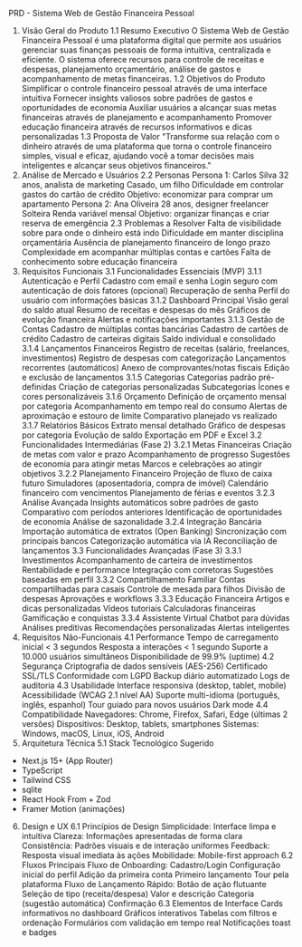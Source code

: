 PRD - Sistema Web de Gestão Financeira Pessoal
1. Visão Geral do Produto
1.1 Resumo Executivo
O Sistema Web de Gestão Financeira Pessoal é uma plataforma digital que permite aos usuários gerenciar suas finanças pessoais de forma intuitiva, centralizada e eficiente. O sistema oferece recursos para controle de receitas e despesas, planejamento orçamentário, análise de gastos e acompanhamento de metas financeiras.
1.2 Objetivos do Produto
Simplificar o controle financeiro pessoal através de uma interface intuitiva
Fornecer insights valiosos sobre padrões de gastos e oportunidades de economia
Auxiliar usuários a alcançar suas metas financeiras através de planejamento e acompanhamento
Promover educação financeira através de recursos informativos e dicas personalizadas
1.3 Proposta de Valor
"Transforme sua relação com o dinheiro através de uma plataforma que torna o controle financeiro simples, visual e eficaz, ajudando você a tomar decisões mais inteligentes e alcançar seus objetivos financeiros."
2. Análise de Mercado e Usuários
2.2 Personas
Persona 1: Carlos Silva
32 anos, analista de marketing
Casado, um filho
Dificuldade em controlar gastos do cartão de crédito
Objetivo: economizar para comprar um apartamento
Persona 2: Ana Oliveira
28 anos, designer freelancer
Solteira
Renda variável mensal
Objetivo: organizar finanças e criar reserva de emergência
2.3 Problemas a Resolver
Falta de visibilidade sobre para onde o dinheiro está indo
Dificuldade em manter disciplina orçamentária
Ausência de planejamento financeiro de longo prazo
Complexidade em acompanhar múltiplas contas e cartões
Falta de conhecimento sobre educação financeira
3. Requisitos Funcionais
3.1 Funcionalidades Essenciais (MVP)
3.1.1 Autenticação e Perfil
Cadastro com email e senha
Login seguro com autenticação de dois fatores (opcional)
Recuperação de senha
Perfil do usuário com informações básicas
3.1.2 Dashboard Principal
Visão geral do saldo atual
Resumo de receitas e despesas do mês
Gráficos de evolução financeira
Alertas e notificações importantes
3.1.3 Gestão de Contas
Cadastro de múltiplas contas bancárias
Cadastro de cartões de crédito
Cadastro de carteiras digitais
Saldo individual e consolidado
3.1.4 Lançamentos Financeiros
Registro de receitas (salário, freelances, investimentos)
Registro de despesas com categorização
Lançamentos recorrentes (automáticos)
Anexo de comprovantes/notas fiscais
Edição e exclusão de lançamentos
3.1.5 Categorias
Categorias padrão pré-definidas
Criação de categorias personalizadas
Subcategorias
Ícones e cores personalizáveis
3.1.6 Orçamento
Definição de orçamento mensal por categoria
Acompanhamento em tempo real do consumo
Alertas de aproximação e estouro de limite
Comparativo planejado vs realizado
3.1.7 Relatórios Básicos
Extrato mensal detalhado
Gráfico de despesas por categoria
Evolução de saldo
Exportação em PDF e Excel
3.2 Funcionalidades Intermediárias (Fase 2)
3.2.1 Metas Financeiras
Criação de metas com valor e prazo
Acompanhamento de progresso
Sugestões de economia para atingir metas
Marcos e celebrações ao atingir objetivos
3.2.2 Planejamento Financeiro
Projeção de fluxo de caixa futuro
Simuladores (aposentadoria, compra de imóvel)
Calendário financeiro com vencimentos
Planejamento de férias e eventos
3.2.3 Análise Avançada
Insights automáticos sobre padrões de gasto
Comparativo com períodos anteriores
Identificação de oportunidades de economia
Análise de sazonalidade
3.2.4 Integração Bancária
Importação automática de extratos (Open Banking)
Sincronização com principais bancos
Categorização automática via IA
Reconciliação de lançamentos
3.3 Funcionalidades Avançadas (Fase 3)
3.3.1 Investimentos
Acompanhamento de carteira de investimentos
Rentabilidade e performance
Integração com corretoras
Sugestões baseadas em perfil
3.3.2 Compartilhamento Familiar
Contas compartilhadas para casais
Controle de mesada para filhos
Divisão de despesas
Aprovações e workflows
3.3.3 Educação Financeira
Artigos e dicas personalizadas
Vídeos tutoriais
Calculadoras financeiras
Gamificação e conquistas
3.3.4 Assistente Virtual
Chatbot para dúvidas
Análises preditivas
Recomendações personalizadas
Alertas inteligentes
4. Requisitos Não-Funcionais
4.1 Performance
Tempo de carregamento inicial < 3 segundos
Resposta a interações < 1 segundo
Suporte a 10.000 usuários simultâneos
Disponibilidade de 99.9% (uptime)
4.2 Segurança
Criptografia de dados sensíveis (AES-256)
Certificado SSL/TLS
Conformidade com LGPD
Backup diário automatizado
Logs de auditoria
4.3 Usabilidade
Interface responsiva (desktop, tablet, mobile)
Acessibilidade (WCAG 2.1 nível AA)
Suporte multi-idioma (português, inglês, espanhol)
Tour guiado para novos usuários
Dark mode
4.4 Compatibilidade
Navegadores: Chrome, Firefox, Safari, Edge (últimas 2 versões)
Dispositivos: Desktop, tablets, smartphones
Sistemas: Windows, macOS, Linux, iOS, Android
5. Arquitetura Técnica
5.1 Stack Tecnológico Sugerido
- Next.js 15+ (App Router)
- TypeScript
- Tailwind CSS
- sqlite
- React Hook From + Zod
- Framer Motion (animações)
6. Design e UX
6.1 Princípios de Design
Simplicidade: Interface limpa e intuitiva
Clareza: Informações apresentadas de forma clara
Consistência: Padrões visuais e de interação uniformes
Feedback: Resposta visual imediata às ações
Mobilidade: Mobile-first approach
6.2 Fluxos Principais
Fluxo de Onboarding:
Cadastro/Login
Configuração inicial do perfil
Adição da primeira conta
Primeiro lançamento
Tour pela plataforma
Fluxo de Lançamento Rápido:
Botão de ação flutuante
Seleção de tipo (receita/despesa)
Valor e descrição
Categoria (sugestão automática)
Confirmação
6.3 Elementos de Interface
Cards informativos no dashboard
Gráficos interativos
Tabelas com filtros e ordenação
Formulários com validação em tempo real
Notificações toast e badges